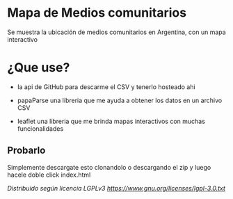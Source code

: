 # Mapa de Medios comunitarios

Se muestra la ubicación de medios comunitarios en Argentina, con un mapa interactivo

# ¿Que use?
 - la api de GitHub para descarme el CSV y tenerlo hosteado ahi

 - papaParse una libreria que me ayuda a obtener los datos en un archivo CSV
 
 - leaflet una libreria que me brinda mapas interactivos con muchas funcionalidades

## Probarlo 
Simplemente descargate esto clonandolo o descargando el zip y luego hacele doble click index.html

*Distribuido según licencia LGPLv3 https://www.gnu.org/licenses/lgpl-3.0.txt*
